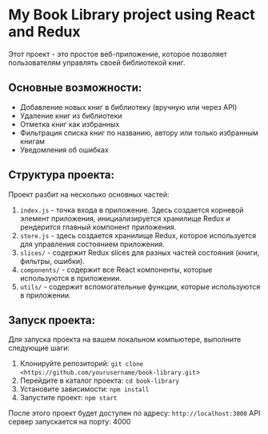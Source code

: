 # My Book Library project using React and Redux
Этот проект - это простое веб-приложение, которое позволяет пользователям управлять своей библиотекой книг.

## Основные возможности:

- Добавление новых книг в библиотеку (вручную или через API)
- Удаление книг из библиотеки
- Отметка книг как избранных
- Фильтрация списка книг по названию, автору или только избранным книгам
- Уведомления об ошибках

## Структура проекта:

Проект разбит на несколько основных частей:

1. `index.js` - точка входа в приложение. Здесь создается корневой элемент приложения, инициализируется хранилище Redux и рендерится главный компонент приложения.
2. `store.js` - здесь создается хранилище Redux, которое используется для управления состоянием приложения.
3. `slices/` - содержит Redux slices для разных частей состояния (книги, фильтры, ошибки).
4. `components/` - содержит все React компоненты, которые используются в приложении.
5. `utils/` - содержит вспомогательные функции, которые используются в приложении.

## Запуск проекта:

Для запуска проекта на вашем локальном компьютере, выполните следующие шаги:

1. Клонируйте репозиторий: `git clone <https://github.com/yourusername/book-library.git`>
2. Перейдите в каталог проекта: `cd book-library`
3. Установите зависимости: `npm install`
4. Запустите проект: `npm start`

После этого проект будет доступен по адресу: `http://localhost:3000`
API сервер запускается на порту: 4000
